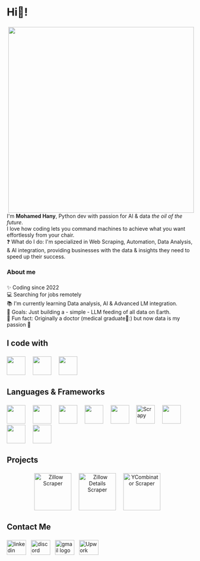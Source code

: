 <h1 align="left">Hi🐍!</h1>

###
  <img src="https://i.postimg.cc/jjjkyDYK/img-6ewkwzf-Jh-Tz-SMs-Mop3-QGS.jpg" width="500" align="right" />

<p>
  I'm <strong>Mohamed Hany</strong>, Python dev with passion for AI & data <em>the oil of the future</em>.<br>
  I love how coding lets you command machines to achieve what you want effortlessly from your chair.<br>
  ❓ What do I do: I'm specialized in Web Scraping, Automation, Data Analysis, & AI integration, providing businesses with the data & insights they need to speed up their success.<br>
</p>

###

<h3 align="left">About me</h2>

###

<p align="left">✨ Coding since 2022<br>💻 Searching for jobs remotely<br>📚 I'm currently learning Data analysis, AI & Advanced LM integration.<br>🎯 Goals: Just building a - simple - LLM feeding of all data on Earth.<br>🎲 Fun fact: Originally a doctor (medical graduate💉:) but now data is my passion 💖</p>

###

<h2 align="left">I code with</h2>

###

<div align="left">
  <img src="https://cdn.jsdelivr.net/gh/devicons/devicon/icons/vscode/vscode-original.svg" width="50" />
  <img width="12" />
  <img src="https://cdn.jsdelivr.net/gh/devicons/devicon/icons/pycharm/pycharm-original.svg" width="50" />
  <img width="12" />
  <img src="https://cdn.jsdelivr.net/gh/devicons/devicon/icons/jupyter/jupyter-original.svg" width="50" />
</div>

###

<h2 align="left">Languages & Frameworks</h2>

###

<div align="left">

  <img src="https://cdn.jsdelivr.net/gh/devicons/devicon/icons/python/python-original.svg" width="50" />
  <img width="12" />
  <img src="https://cdn.jsdelivr.net/gh/devicons/devicon/icons/postgresql/postgresql-original.svg" width="50" />
  <img width="12" />
  <img src="https://cdn.jsdelivr.net/gh/devicons/devicon/icons/pandas/pandas-original.svg" width="50" />
  <img width="12" />
  <img src="https://cdn.jsdelivr.net/gh/devicons/devicon/icons/numpy/numpy-original.svg" width="50" />
  <img width="12" />
  <img src="https://cdn.jsdelivr.net/gh/devicons/devicon/icons/selenium/selenium-original.svg" width="50" />
  <img width="12" />
 
  <img src="https://avatars.githubusercontent.com/u/733635?s=48&v=4" width="50" alt="Scrapy" />
  <img width="12" />
  <img src="https://cdn.jsdelivr.net/gh/devicons/devicon/icons/googlecloud/googlecloud-original.svg" width="50" />
  <img width="12" />
  <img src="https://cdn.jsdelivr.net/gh/devicons/devicon/icons/googlecloud/googlecloud-original.svg" width="50" />
  <img width="12" />
 
  <img src="https://cdn.jsdelivr.net/gh/devicons/devicon/icons/googlecloud/googlecloud-original.svg" width="50" />
  <img width="12" />

</div>

###

<h2 align="left">Projects</h2>

###
<div align="center">

  <a href="https://apify.com/mido_99/zillow-scraper" >
    <img src="https://images.apifyusercontent.com/JhOscD6-Www_7Fs-J_J3T8589ESS_RBTglgCrqbSuuY/rs:fill:250:250/cb:1/aHR0cHM6Ly9hcGlmeS1pbWFnZS11cGxvYWRzLXByb2QuczMudXMtZWFzdC0xLmFtYXpvbmF3cy5jb20vQ2tyb0pBeTl6WEIyMW1qUFgtYWN0b3ItaDJUcEZwY3puSkpLdlJreTktaW9vTnhqaG1aYy1EQUxMX0UtMjAyNS0wMi0xMy0xNy4wMl9jbGVhbnVwLnBuZw.webp" width="100" alt="Zillow Scraper"/></a>
  <img width="12" />
  
  <a href="https://apify.com/mido_99/zillow-details-scraper" >
    <img src="https://images.apifyusercontent.com/8KimoCC8pm45JQ73vcl8-72WdhAISycdps0YpGbsip8/rs:fill:250:250/cb:1/aHR0cHM6Ly9hcGlmeS1pbWFnZS11cGxvYWRzLXByb2QuczMudXMtZWFzdC0xLmFtYXpvbmF3cy5jb20vQ2tyb0pBeTl6WEIyMW1qUFgtYWN0b3ItSDBsaEp5aVpGOVpZejJkbEstY0twN2dRbEVHbS1DaGF0R1BUX0ltYWdlX01heV8yNl9fMjAyNV9fMDRfMTFfMTBfUE0ucG5n.webp" width="100" alt="Zillow Details Scraper"/></a>
  <img width="12" />

  <a href="https://apify.com/mido_99/yc-scraper" >
    <img src="https://images.apifyusercontent.com/yzFbWx9lQ-KYi-2rS5xOH0cKru6wpinMHSud2pfctyw/rs:fill:250:250/cb:1/aHR0cHM6Ly9hcGlmeS1pbWFnZS11cGxvYWRzLXByb2QuczMudXMtZWFzdC0xLmFtYXpvbmF3cy5jb20vQ2tyb0pBeTl6WEIyMW1qUFgtYWN0b3Itellzc1ZjdjBMN2g2VDR6cGItSEh2N1BmVGxUcS1EQUxMX0VfMjAyNS0wMy0yM18xNy4zMi4zMF8tX0Ffc2ltcGxlX3lldF9hdHRyYWN0aXZlX2xvZ29fZm9yX19Z.webp" width="100" alt="YCombinator Scraper"/></a>
  <img width="12" />


</div>

###

<h2 align="left">Contact Me</h2>

###

<div align="left">
  <a href="https://www.linkedin.com/in/mohamed-hany-a6a734253/" target="_blank">
    <img src="https://raw.githubusercontent.com/maurodesouza/profile-readme-generator/master/src/assets/icons/social/linkedin/default.svg" width="52" height="40" alt="linkedin logo"  
      /></a>
  <img width="5" />

  <a href="https://discordapp.com/users/752326203959935007" target="_blank">
    <img src="https://raw.githubusercontent.com/maurodesouza/profile-readme-generator/master/src/assets/icons/social/discord/default.svg" width="52" height="40" alt="discord logo"  
      /></a>
  <img width="5" />

  <a href="mailto:miohany910@gmail.com" target="_blank">
    <img src="https://raw.githubusercontent.com/maurodesouza/profile-readme-generator/master/src/assets/icons/social/gmail/default.svg" width="52" height="40" alt="gmail logo"  
      /></a>
  <img width="5" />

  <a href="https://www.upwork.com/freelancers/~01cc419fb93065ffd6?mp_source=share" target="_blank">
    <img src="https://cdn.iconscout.com/icon/free/png-512/free-upwork-icon-download-in-svg-png-gif-file-formats--technology-logo-social-media-company-brand-vol-7-pack-logos-icons-3030271.png?f=webp&w=512" width="52" height="40" alt="Upwork logo"  
      /></a>
  <img width="5" />

</div>

###
